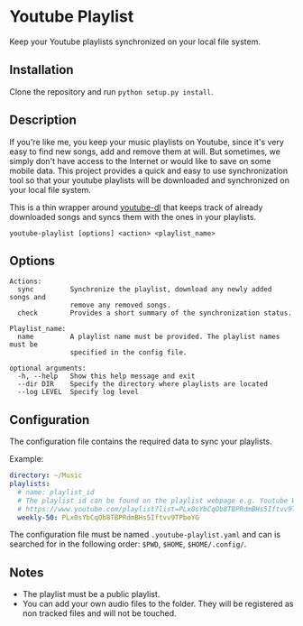# Youtube Playlist

Keep your Youtube playlists synchronized on your local file system.

## Installation

Clone the repository and run `python setup.py install`.

## Description

If you're like me, you keep your music playlists on Youtube, since it's very easy to find new songs, add and remove them at will. But sometimes, we simply don't have access to the Internet or would like to save on some mobile data. This project provides a quick and easy to use synchronization tool so that your youtube playlists will be downloaded and synchronized on your local file system.

This is a thin wrapper around [youtube-dl](https://github.com/rg3/youtube-dl/) that keeps track of already downloaded songs and syncs them with the ones in your playlists.

```
youtube-playlist [options] <action> <playlist_name>
```

## Options

```
Actions:
  sync         Synchronize the playlist, download any newly added songs and
               remove any removed songs.
  check        Provides a short summary of the synchronization status.

Playlist_name:
  name         A playlist name must be provided. The playlist names must be
               specified in the config file.

optional arguments:
  -h, --help   Show this help message and exit
  --dir DIR    Specify the directory where playlists are located
  --log LEVEL  Specify log level
```

## Configuration
The configuration file contains the required data to sync your playlists.

Example:
```yaml
directory: ~/Music
playlists:
  # name: playlist_id
  # The playlist id can be found on the playlist webpage e.g. Youtube Weekly Top 50
  # https://www.youtube.com/playlist?list=PLx0sYbCqOb8TBPRdmBHs5Iftvv9TPboYG
  weekly-50: PLx0sYbCqOb8TBPRdmBHs5Iftvv9TPboYG
```

The configuration file must be named `.youtube-playlist.yaml` and can is searched for in the following order: `$PWD`, `$HOME`, `$HOME/.config/`.

## Notes
- The playlist must be a public playlist.
- You can add your own audio files to the folder. They will be registered as non tracked files and will not be touched.
